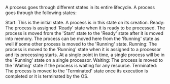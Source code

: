 A process goes through different states in its entire lifecycle. A process goes through the following states:

Start: This is the initial state. A process is in this state on its creation.
Ready: The process is assigned 'Ready' state when it is ready to be processed. The process is moved from the 'Start' state to the 'Ready' state after it is moved into memory. The process can be moved here from the 'Running' state as well if some other process is moved to the 'Running' state.
Running: The process is moved to the 'Running' state when it is assigned to a processor and its processing starts. At a single point in time, a single process will be in the 'Running' state on a single processor.
Waiting: The process is moved to the 'Waiting' state if the process is waiting for any resource.
Terminated: The process is moved to the 'Terminated' state once its execution is completed or it is terminated by the OS.
